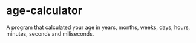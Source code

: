 # age-calculator
A program that calculated your age in years, months, weeks, days, hours, minutes, seconds and miliseconds.
